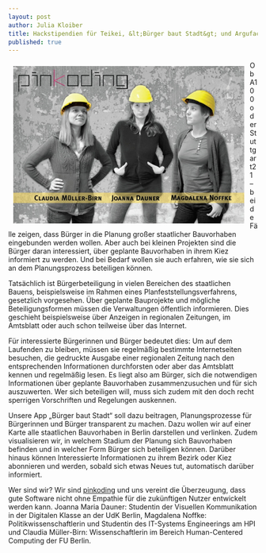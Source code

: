 ```yaml
---
layout: post
author: Julia Kloiber
title: Hackstipendien für Teikei, &lt;Bürger baut Stadt&gt; und Argufactum!
published: true
---
```


<div style="float: left; margin: 10px;"><img src="/img/posts/buerger.png"></div>

Ob A100 oder Stuttgart21 – beide Fälle zeigen, dass Bürger in die Planung großer staatlicher Bauvorhaben eingebunden 
werden wollen. Aber auch bei kleinen Projekten sind die Bürger daran interessiert, über geplante Bauvorhaben in ihrem
Kiez informiert zu werden. Und bei Bedarf wollen sie auch erfahren, wie sie sich an dem Planungsprozess beteiligen können. 

Tatsächlich ist Bürgerbeteiligung in vielen Bereichen des staatlichen Bauens, beispielsweise im Rahmen eines 
Planfeststellungsverfahrens, gesetzlich vorgesehen. Über geplante Bauprojekte und mögliche Beteiligungsformen müssen 
die Verwaltungen öffentlich informieren. Dies geschieht beispielsweise über Anzeigen in regionalen Zeitungen, im 
Amtsblatt oder auch schon teilweise über das Internet.

Für interessierte Bürgerinnen und Bürger bedeutet dies: Um auf dem Laufenden zu bleiben, müssen sie regelmäßig 
bestimmte Internetseiten besuchen, die gedruckte Ausgabe einer regionalen Zeitung nach den entsprechenden Informationen
durchforsten oder aber das Amtsblatt kennen und regelmäßig lesen. Es liegt also am Bürger, sich die notwendigen 
Informationen über geplante Bauvorhaben zusammenzusuchen und für sich auszuwerten. Wer sich beteiligen will, muss 
sich zudem mit den doch recht sperrigen Vorschriften und Regelungen auskennen. 

Unsere App „Bürger baut Stadt“ soll dazu beitragen, Planungsprozesse für Bürgerinnen und Bürger transparent zu machen.
Dazu wollen wir auf einer Karte alle staatlichen Bauvorhaben in Berlin darstellen und verlinken. Zudem visualisieren 
wir, in welchem Stadium der Planung sich Bauvorhaben befinden und in welcher Form Bürger sich beteiligen können. 
Darüber hinaus können Interessierte Informationen zu ihrem Bezirk oder Kiez abonnieren und werden, sobald sich etwas 
Neues tut, automatisch darüber informiert.  

Wer sind wir? 
Wir sind <a href="http://mamanoke.de/pinkoding/">pinkoding</a> und uns vereint die Überzeugung, dass gute Software nicht ohne Empathie für die 
zukünftigen Nutzer entwickelt werden kann. Joanna Maria Dauner: Studentin der Visuellen Kommunikation 
in der Digitalen Klasse an der UdK Berlin,
Magdalena Noffke: Politikwissenschaftlerin und Studentin des IT-Systems Engineerings am HPI und
Claudia Müller-Birn: Wissenschaftlerin im Bereich Human-Centered Computing der FU Berlin. 
 
